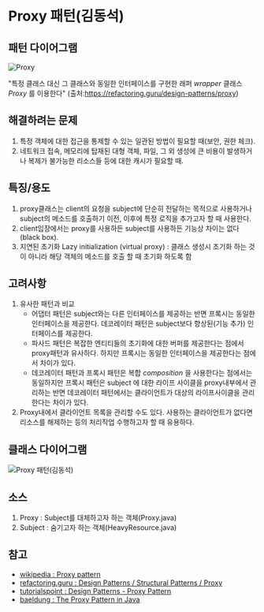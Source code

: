 # Proxy 패턴(김동석)

## 패턴 다이어그램

![Proxy](https://refactoring.guru/images/patterns/content/proxy/proxy-2x.png?id=fb3d14e21c210a758d47 "Proxy")

"특정 클래스 대신 그 클래스와 동일한 인터페이스를 구현한 래퍼 _wrapper_ 클래스 _Proxy_ 를 이용한다" (출처:https://refactoring.guru/design-patterns/proxy)

## 해결하려는 문제

1. 특정 객체에 대한 접근을 통제할 수 있는 일관된 방법이 필요할 때(보안, 권한 체크).
1. 네트워크 접속, 메모리에 탑재된 대형 객체, 파일, 그 외 생성에 큰 비용이 발생하거나 복제가 불가능한 리소스들 등에 대한 캐시가 필요할 때.
## 특징/용도
1. proxy클래스는 client의 요청을 subject에 단순히 전달하는 목적으로 사용하거나 subject의 메소드를 호출하기 이전, 이후에 특정 로직을 추가고자 할 때 사용한다.
1. client입장에서는 proxy를 사용하든 subject를 사용하든 기능상 차이는 없다(black box).
1. 지연된 초기화 Lazy initialization (virtual proxy) : 클래스 생성시 초기화 하는 것이 아니라 해당 객체의 메소드를 호출 할 때 초기화 하도록 함 

## 고려사항

1. 유사한 패턴과 비교
   * 어댑터 패턴은 subject와는 다른 인터페이스를 제공하는 반면 프록시는 동일한 인터페이스을 제공한다. 데코레이터 패턴은 subject보다 향상된(기능 추가) 인터페이스를 제공한다.
   * 파사드 패턴은 복잡한 엔티티들의 초기화에 대한 버퍼를 제공한다는 점에서 proxy패턴과 유사하다. 하지만 프록시는 동일한 인터페이스을 제공한다는 점에서 차이가 있다. 
   * 데코레이터 패턴과 프록시 패턴은 복합 _composition_ 을 사용한다는 점에서는 동일하지만 프록시 패턴은 subject 에 대한 라이프 사이클을 proxy내부에서 관리하는 반면 데코레이터 패턴에서는 클라이언트가 대상의 라이프사이클을 관리한다는 차이가 있다.
1. Proxy내에서 클라이언트 목록을 관리할 수도 있다. 사용하는 클라이언트가 없다면 리소스를 해제하는 등의 처리작업 수행하고자 할 때 유용하다.

## 클래스 다이어그램

![Proxy 패턴(김동석)](https://www.plantuml.com/plantuml/png/bP71IiD048RFxbCC1MbxQ78l8ZruwALGr1VOPAVDQZORTYR1e892RWhYKL3F7XMy-4erVGUt1Ymj23gduPzlvfzXHiJISM5Ic3fxLi7ozcLPl_SM7rUVTmzD_TGN8j4A0KtE5HWq4JhQb3YnYeHWpId-EYL1gT11mfpJC0pdcfCY2c9hmYWjKD6fDk69BEK1afvdKycCBYCnizOdq3pVD_LRS_EuUBs6NIKPUvtAHp2P14freJiU3utf-6M5pdp3JCO8XqYsS3uv5pjv4QKwXYDsEfj3xcoCHBs-k1GYJYKHZ56MrRywsal_J1uZyOekhLOhg5LQxCTtxo88DbVPgdsF4gtrO7yB5MkZWI-kzH5coh_u2m00 "Proxy 패턴(김동석)")

## 소스
1. Proxy : Subject를 대체하고자 하는 객체(Proxy.java)
1. Subject : 숨기고자 하는 객체(HeavyResource.java)

## 참고

* [wikipedia : Proxy pattern](https://en.wikipedia.org/wiki/Proxy_pattern)
* [refactoring.guru : Design Patterns / Structural Patterns / Proxy](https://refactoring.guru/design-patterns/proxy)
* [tutorialspoint : Design Patterns - Proxy Pattern](https://www.tutorialspoint.com/design_pattern/proxy_pattern.htm)
* [baeldung : The Proxy Pattern in Java](https://www.baeldung.com/java-proxy-pattern)